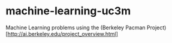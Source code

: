 # machine-learning-uc3m

Machine Learning problems using the (Berkeley Pacman Project)[http://ai.berkeley.edu/project_overview.html]
